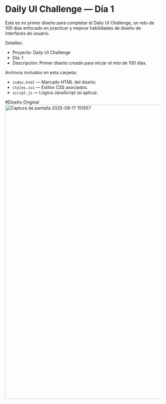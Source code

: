 # Daily UI Challenge — Día 1

Este es mi primer diseño para completar el Daily UI Challenge, un reto de 100 días enfocado en practicar y mejorar habilidades de diseño de interfaces de usuario.

Detalles:

- Proyecto: Daily UI Challenge
- Día: 1
- Descripción: Primer diseño creado para iniciar el reto de 100 días.

Archivos incluidos en esta carpeta:

- `index.html` — Marcado HTML del diseño.
- `styles.css` — Estilos CSS asociados.
- `script.js` — Lógica JavaScript (si aplica).

#Diseño Original
<img width="1337" height="953" alt="Captura de pantalla 2025-09-17 151557" src="https://github.com/user-attachments/assets/081f8033-9739-429c-b300-40211bbb1cb6" />
